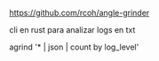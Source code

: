 https://github.com/rcoh/angle-grinder

cli en rust para analizar logs en txt

agrind '* | json | count by log_level'
